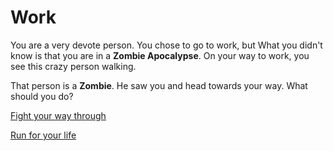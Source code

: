 # Work

You are a very devote person. You chose to go to work, but What you didn't know is that you are in a **Zombie Apocalypse**. On your way to work, you see this crazy person walking.

That person is a **Zombie**. He saw you and head towards your way. What should you do?

[Fight your way through](fight-zombie.md)

[Run for your life](get-scratch.md)